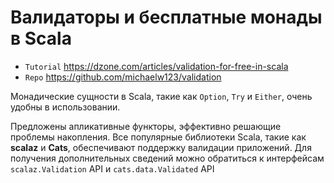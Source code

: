 # Валидаторы и бесплатные монады в Scala

* `Tutorial` https://dzone.com/articles/validation-for-free-in-scala
* `Repo` https://github.com/michaelw123/validation

Монадические сущности в Scala, такие как `Option`, `Try` и `Either`, очень удобны в использовании.

Предложены апликативные функторы, эффективно решающие проблемы накопления.
Все популярные библиотеки Scala, такие как **scalaz** и **Cats**, обеспечивают поддержку валидации приложений.
Для получения дополнительных сведений можно обратиться к интерфейсам `scalaz.Validation` API и `cats.data.Validated` API

